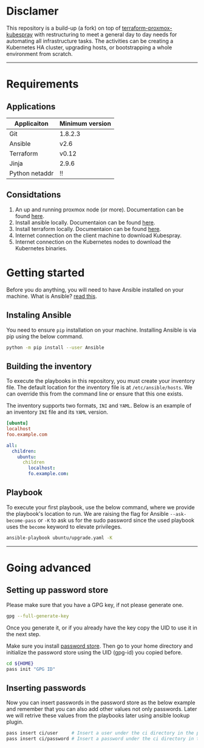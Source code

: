 # Disclamer

This repository is a build-up (a fork) on top of [terraform-proxmox-kubespray](https://github.com/bbichero/terraform-proxmox-kubespray) with restructuring to meet a general day to day needs for automating all infrastructure tasks. The activities can be creating a Kubernetes HA cluster, upgrading hosts, or bootstrapping a whole environment from scratch.

---

# Requirements

## Applications

| Applicaiton | Minimum version |
| ----------- | --------------- |
| Git         | 1.8.2.3         |
| Ansible     | v2.6  |
| Terraform   | v0.12  |
| Jinja       | 2.9.6  |
| Python netaddr | !!  |

## Considtations

1. An up and running proxmox node (or more). Documentation can be found [here](https://www.proxmox.com/en/proxmox-ve/get-started).
1. Install ansible locally. Documentaion can be found [here](https://docs.ansible.com/ansible/latest/installation_guide/intro_installation.html).
1. Install terraform locally. Documentaion can be found [here](https://learn.hashicorp.com/tutorials/terraform/install-cli).
1. Internet connection on the client machine to download Kubespray.
1. Internet connection on the Kubernetes nodes to download the Kubernetes binaries.

# Getting started

Before you do anything, you will need to have Ansible installed on your machine. What is Ansible? [read this](https://www.redhat.com/en/technologies/management/ansible/what-is-ansible).

## Instaling Ansible

You need to ensure `pip` installation on your machine. Installing Ansible is via pip using the below command.
```bash
python -m pip install --user Ansible
```

## Building the inventory

To execute the playbooks in this repository, you must create your inventory file. The default location for the inventory file is at `/etc/ansible/hosts`. We can override this from the command line or ensure that this one exists.

The inventory supports two formats, `INI` and `YAML`. Below is an example of an inventory `INI` file and its `YAML` version.

```ini
[ubuntu]
localhost
foo.example.com
```
```yaml
all:
  children:
    ubuntu:
      children    
        localhost:
        fo.example.com:
```

## Playbook

To execute your first playbook, use the below command, where we provide the playbook's location to run. We are raising the flag for Ansible `--ask-become-pass` or `-K` to ask us for the sudo password since the used playbook uses the `become` keyword to elevate privileges.
```bash
ansible-playbook ubuntu/upgrade.yaml -K
```

---

# Going advanced

## Setting up password store

Please make sure that you have a GPG key, if not please generate one.
```bash
gpg --full-generate-key
```
Once you generate it, or if you already have the key copy the UID to use it in the next step.

Make sure you install [password store](https://www.passwordstore.org/). Then go to your home directory and initialize the password store using the UID (gpg-id) you copied before.

```bash
cd ${HOME}
pass init "GPG ID"
```

## Inserting passwords

Now you can insert passwords in the password store as the below example and remember that you can also add other values not only passwords. Later we will retrive these values from the playbooks later using ansible lookup plugin.
```bash
pass insert ci/user     # Insert a user under the ci directory in the password store.
pass insert ci/password # Insert a password under the ci directory in the password store.
```
